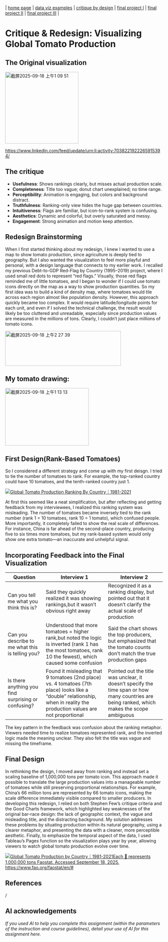 | [home page](https://cmustudent.github.io/tswd-portfolio-templates/) | [data viz examples](dataviz-examples) | [critique by design](critique-by-design) | [final project I](final-project-part-one) | [final project II](final-project-part-two) | [final project III](final-project-part-three) |

# Critique & Redesign: Visualizing Global Tomato Production

## The Original visualization
<img width="234" height="228" alt="截屏2025-09-18 上午1 09 51" src="https://github.com/user-attachments/assets/d8c44f02-533d-4c26-9221-cf9f295d7163" />

https://www.linkedin.com/feed/update/urn:li:activity:7038221922265915394/ 

## The critique
- **Usefulness**: Shows rankings clearly, but misses actual production scale.  
- **Completeness**: Title too vague; donut chart unexplained; no time range.  
- **Perceptibility**: Animation is engaging, but colors and background distract.  
- **Truthfulness**: Ranking-only view hides the huge gap between countries.  
- **Intuitiveness**: Flags are familiar, but icon-to-rank system is confusing.  
- **Aesthetics**: Dynamic and colorful, but overly saturated and messy.  
- **Engagement**: Strong animation and motion keep attention.
  
## Redesign Brainstorming

When I first started thinking about my redesign, I knew I wanted to use a map to show tomato production, since agriculture is deeply tied to geography. But I also wanted the visualization to feel more playful and personal, with a design language that connects to my earlier work. I recalled my previous Debt-to-GDP Red-Flag by Country (1995–2019) project, where I used small red dots to represent “red flags.” Visually, those red flags reminded me of little tomatoes, and I began to wonder if I could use tomato icons directly on the map as a way to show production quantities. So my first idea was to build a kind of density map, where tomatoes would tile across each region almost like population density. However, this approach quickly became too complex. It would require latitude/longitude points for each unit, and even if I solved the technical challenge, the result would likely be too cluttered and unreadable, especially since production values are measured in the millions of tons. Clearly, I couldn’t just place millions of tomato icons.

<img width="370" height="111" alt="截屏2025-09-18 上午2 27 39" src="https://github.com/user-attachments/assets/d96e43e3-08e3-4f68-a816-efa538cedfb7" />

## My tomato drawing: 

<img width="267" height="183" alt="截屏2025-09-18 上午1 13 13" src="https://github.com/user-attachments/assets/c55a93aa-80d3-42fe-bf51-173250b8d2a4" />

## First Design(Rank-Based Tomatoes)

So I considered a different strategy and come up with my first deisgn. I tried to tie the number of tomatoes to rank. For example, the top-ranked country could have 10 tomatoes, and the tenth-ranked country just 1. 

<div class='tableauPlaceholder' id='viz1758169053343' style='position: relative'><noscript><a href='#'><img alt='Global Tomato Production Ranking By Country｜1981-2021 ' src='https:&#47;&#47;public.tableau.com&#47;static&#47;images&#47;2K&#47;2KY6GRB85&#47;1_rss.png' style='border: none' /></a></noscript><object class='tableauViz'  style='display:none;'><param name='host_url' value='https%3A%2F%2Fpublic.tableau.com%2F' /> <param name='embed_code_version' value='3' /> <param name='path' value='shared&#47;2KY6GRB85' /> <param name='toolbar' value='yes' /><param name='static_image' value='https:&#47;&#47;public.tableau.com&#47;static&#47;images&#47;2K&#47;2KY6GRB85&#47;1.png' /> <param name='animate_transition' value='yes' /><param name='display_static_image' value='yes' /><param name='display_spinner' value='yes' /><param name='display_overlay' value='yes' /><param name='display_count' value='yes' /><param name='language' value='en-US' /><param name='filter' value='publish=yes' /></object></div>                
<script type='text/javascript'>                    
  var divElement = document.getElementById('viz1758169053343');                    
  var vizElement = divElement.getElementsByTagName('object')[0];                    
  vizElement.style.width='100%';vizElement.style.height=(divElement.offsetWidth*0.75)+'px';                    
  var scriptElement = document.createElement('script');                    
  scriptElement.src = 'https://public.tableau.com/javascripts/api/viz_v1.js';                    
  vizElement.parentNode.insertBefore(scriptElement, vizElement);                
</script>

At first this seemed like a neat simplification, but after reflecting and getting feedback from my interviewees, I realized this ranking system was misleading. The number of tomatoes became inversely tied to the rank number (rank 1 = 10 tomatoes, rank 10 = 1 tomato), which confused people. More importantly, it completely failed to show the real scale of differences. For instance, China is far ahead of the second-place country, producing five to six times more tomatoes, but my rank-based system would only show one extra tomato—an inaccurate and unhelpful signal.

## Incorporating Feedback into the Final Visualization
| Question | Interview 1 | Interview 2 |
|----------|-------------|-------------|
|Can you tell me what you think this is?|Said they quickly realized it was showing rankings,but it wasn’t obvious right away|Recognized it as a ranking display, but pointed out that it doesn’t clarify the actual scale of production|
|Can you describe to me what this is telling you?|Understood that more tomatoes = higher rank,but noted the logic is inverted (rank 1 has the most tomatoes, rank 10 the fewest), which caused some confusion|Said the chart shows the top producers, but emphasized that the tomato counts don’t match the true production gaps|
|Is there anything you find surprising or confusing?|Found it misleading that 9 tomatoes (2nd place) vs. 4 tomatoes (7th place) looks like a “double” relationship, when in reality the production values are not proportional|Pointed out the title was unclear, it doesn’t specify the time span or how many countries are being ranked, which makes the scope ambiguous|

The key pattern in the feedback was confusion about the ranking metaphor. Viewers needed time to realize tomatoes represented rank, and the inverted logic made the meaning unclear. They also felt the title was vague and missing the timeframe.

## Final Design 

In rethinking the design, I moved away from ranking and instead set a scaling baseline of 1,000,000 tons per tomato icon. This approach made it possible to translate the large production values into a manageable number of tomatoes while still preserving proportional relationships. For example, China’s 66 million tons are represented by 66 tomato icons, making the scale difference immediately visible compared to smaller producers. In developing this redesign, I relied on both Stephen Few’s critique criteria and the Good Charts framework, which highlighted key weaknesses of the original bar-race design: the lack of geographic context, the vague and misleading title, and the distracting background. My solution addresses these problems by situating production within its natural geography, using a clearer metaphor, and presenting the data with a cleaner, more perceptible aesthetic. Finally, to emphasize the temporal aspect of the data, I used Tableau’s Pages function so the visualization plays year by year, allowing viewers to watch global tomato production evolve over time.

<div class='tableauPlaceholder' id='viz1758177844033' style='position: relative'><noscript><a href='#'><img alt='Global Tomato Production by Country｜1981-2021Each 🍅 represents 1,000,000 tons                                                                                                          Faostat. Accessed September 18, 2025. https:&#47;&#47;www.fao.org&#47;faostat&#47;en&#47;# ' src='https:&#47;&#47;public.tableau.com&#47;static&#47;images&#47;Gl&#47;GlobalTomatoProductionbyCountry1981-2021&#47;Sheet1&#47;1_rss.png' style='border: none' /></a></noscript><object class='tableauViz'  style='display:none;'><param name='host_url' value='https%3A%2F%2Fpublic.tableau.com%2F' /> <param name='embed_code_version' value='3' /> <param name='site_root' value='' /><param name='name' value='GlobalTomatoProductionbyCountry1981-2021&#47;Sheet1' /><param name='tabs' value='no' /><param name='toolbar' value='yes' /><param name='static_image' value='https:&#47;&#47;public.tableau.com&#47;static&#47;images&#47;Gl&#47;GlobalTomatoProductionbyCountry1981-2021&#47;Sheet1&#47;1.png' /> <param name='animate_transition' value='yes' /><param name='display_static_image' value='yes' /><param name='display_spinner' value='yes' /><param name='display_overlay' value='yes' /><param name='display_count' value='yes' /><param name='language' value='zh-CN' /><param name='filter' value='publish=yes' /></object></div>                
<script type='text/javascript'>                    
  var divElement = document.getElementById('viz1758177844033');                    
  var vizElement = divElement.getElementsByTagName('object')[0];                    
  vizElement.style.width='100%';vizElement.style.height=(divElement.offsetWidth*0.75)+'px';                    
  var scriptElement = document.createElement('script');                    
  scriptElement.src = 'https://public.tableau.com/javascripts/api/viz_v1.js';                    
  vizElement.parentNode.insertBefore(scriptElement, vizElement);                
</script>


## References
/

## AI acknowledgements
_If you used AI to help you complete this assignment (within the parameters of the instruction and course guidelines), detail your use of AI for this assignment here._

